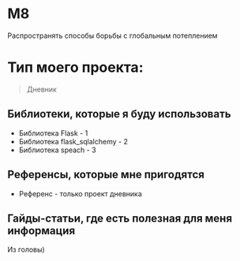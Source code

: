 # M8
Распространять способы борьбы с глобальным потеплением
# Тип моего проекта:
> Дневник

## Библиотеки, которые я буду использовать
- Библиотека Flask - 1
- Библиотека flask_sqlalchemy - 2
- Библиотека speach - 3

## Референсы, которые мне пригодятся
- Референс - только проект дневника

## Гайды-статьи, где есть полезная для меня информация
Из головы)




